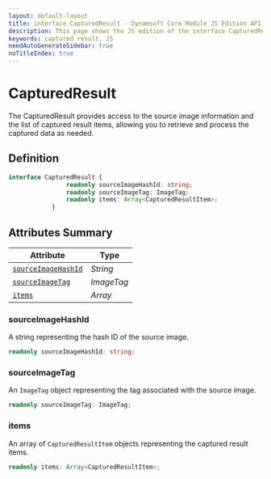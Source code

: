 ```yaml
---
layout: default-layout
title: interface CapturedResult - Dynamsoft Core Module JS Edition API Reference
description: This page shows the JS edition of the interface CapturedResult in Dynamsoft Core Module.
keywords: captured result, JS
needAutoGenerateSidebar: true
noTitleIndex: true
---
```


# CapturedResult

The CapturedResult provides access to the source image information and the list of captured result items, allowing you to retrieve and process the captured data as needed.

## Definition

```typescript
interface CapturedResult {
                readonly sourceImageHashId: string;
                readonly sourceImageTag: ImageTag;
                readonly items: Array<CapturedResultItem>;
            }
```

## Attributes Summary

| Attribute            | Type |
|----------------------|-------------|
| [`sourceImageHashId`](#sourceImageHashId) | *String* |
| [`sourceImageTag`](#sourceImageTag) | *ImageTag* |
| [`items`](#items) | *Array* |

### sourceImageHashId

A string representing the hash ID of the source image.

```typescript
readonly sourceImageHashId: string;
```

### sourceImageTag

An `ImageTag` object representing the tag associated with the source image.

```typescript
readonly sourceImageTag: ImageTag;
```

### items

An array of `CapturedResultItem` objects representing the captured result items.

```typescript
readonly items: Array<CapturedResultItem>;
```